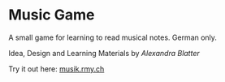 # Music Game

A small game for learning to read musical notes. German only.

Idea, Design and Learning Materials by *Alexandra Blatter*

Try it out here: [musik.rmy.ch](https://musik.rmy.ch)

